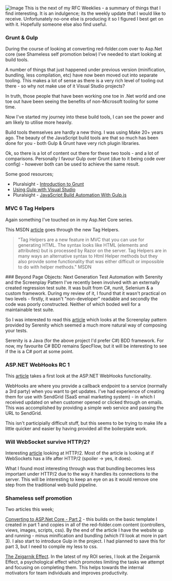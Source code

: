 ![Image](/media/blog/rfc-weekly-28th-march-2016/RFC-2BWeekly-2BHeader.png)
This is the next of my RFC Weeklies - a summary of things that I find interesting.  It is an indulgence; its the weekly update that I would like to receive.  Unfortunately no-one else is producing it so I figured I best get on with it.  Hopefully someone else also find useful.

### Grunt &amp; Gulp
During the course of looking at converting red-folder.com over to Asp.Net core (see Shameless self promotion below) I've needed to start looking at build tools.

A number of things that just happened under previous version (minification, bundling, less compilation, etc) have now been moved out into separate tooling.  This makes a lot of sense as there is a very rich level of tooling out there - so why not make use of it Visual Studio projects?

In truth, those people that have been working one toe in .Net world and one toe out have been seeing the benefits of non-Microsoft tooling for some time.

Now I've started my journey into these build tools, I can see the power and am likely to utilise more heavily.

Build tools themselves are hardly a new thing.  I was using Make 20+ years ago.  The beauty of the JavaScript build tools are that so much has been done for you - both Gulp &amp; Grunt have very rich plugin libraries.

Ok, so there is a lot of content out there for these two tools - and a lot of comparisons.  Personally I favour Gulp over Grunt (due to it being code over config) - however both can be used to achieve the same result.

Some good resources;


* Pluralsight - [Introduction to Grunt](http://app.pluralsight.com/courses/grunt-introduction)
* [Using Gulp with Visual Studio](http://docs.asp.net/en/latest/client-side/using-gulp.html)
* Pluralsight - [JavaScript Build Automation With Gulp.js](http://app.pluralsight.com/courses/javascript-build-automation-gulpjs)


### MVC 6 Tag Helpers
Again something I've touched on in my Asp.Net Core series.

This MSDN [article](https://blogs.msdn.microsoft.com/cdndevs/2015/08/06/a-complete-guide-to-the-mvc-6-tag-helpers/) goes through the new Tag Helpers.
<blockquote class="tr_bq">"Tag Helpers are a new feature in MVC that you can use for generating HTML. The syntax looks like HTML (elements and attributes) but is processed by Razor on the server. Tag Helpers are in many ways an alternative syntax to Html Helper methods but they also provide some functionality that was either difficult or impossible to do with helper methods." MSDN </blockquote>### Beyond Page Objects: Next Generation Test Automation with Serenity and the Screenplay Pattern
I've recently been involved with an externally created regression test suite.  It was built from C#, nunit, Selenium &amp; a custom framework.  During my review of it, I found that it wasn't practical on two levels - firstly, it wasn't "non-developer" readable and secondly the code was poorly constructed.  Neither of which boded well for a maintainable test suite.

So I was interested to read this [article](http://www.infoq.com/articles/Beyond-Page-Objects-Test-Automation-Serenity-Screenplay) which looks at the Screenplay pattern provided by Serenity which seemed a much more natural way of composing your tests.

Serenity is a Java (for the above project I'd prefer C#) BDD framework.  For now, my favourite C# BDD remains SpecFlow, but it will be interesting to see if the is a C# port at some point.

### ASP.NET WebHooks RC 1
This [article](http://www.infoq.com/news/2016/03/WebHooks-RC1) takes a first look at the ASP.NET WebHooks functionality.

WebHooks are where you provide a callback endpoint to a service (normally a 3rd party) when you want to get updates.  I've had experience of creating them for use with SendGrid (SaaS email marketing system) - in which I received updated on when customer opened or clicked through on emails.  This was accomplished by providing a simple web service and passing the URL to SendGrid.

This isn't participially difficult stuff, but this seems to be trying to make life a little quicker and easier by having provided all the boilerplate work.

### Will WebSocket survive HTTP/2?
Interesting [article](http://www.infoq.com/articles/websocket-and-http2-coexist) looking at HTTP/2.  Most of the article is looking at if WebSockets has a life after HTTP/2 (spoiler -> yes, it does).

What I found most interesting through was that bundling becomes less important under HTTP/2 due to the way it handles its connections to the server.  This will be interesting to keep an eye on as it would remove one step from the traditional web build pipeline.

### Shameless self promotion
Two articles this week;

[Converting to ASP.Net Core - Part 2](http://red-folder.blogspot.co.uk/2016/03/converting-to-aspnet-core-part-2.html) - this builds on the basic template I created in part 1 and copies in all of the red-folder.com content (controllers, views, images, scripts, css).  By the end of the article I have the website up and running - minus minification and bundling (which I'll look at more in part 3).  I also start to introduce Gulp in the project.  I had planned to save this for part 3, but I need to compile my less to css.

[The Zeigarnik Effect](https://www.linkedin.com/pulse/zeigarnik-effect-mark-taylor).  In the latest of my ROI series, I look at the Zeigarnik Effect, a psychological effect which promotes limiting the tasks we attempt and focusing on completing them.  This helps towards the internal motivators for team individuals and improves productivity.
